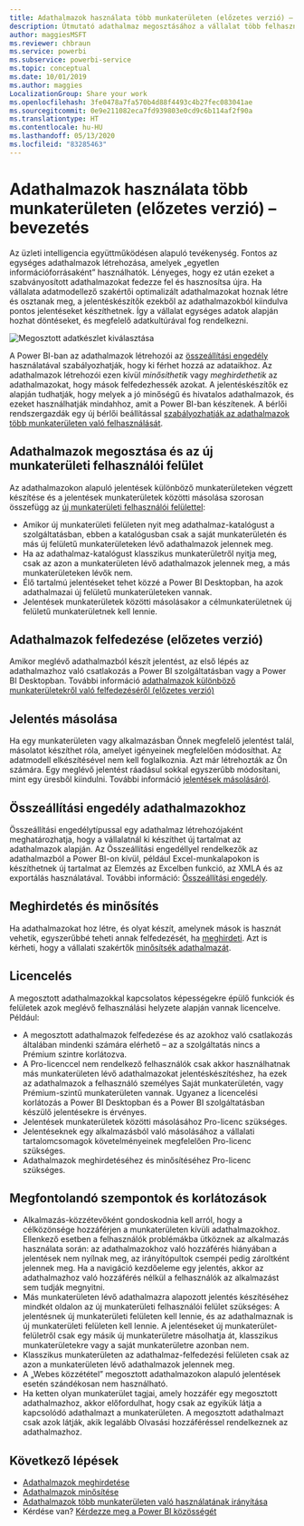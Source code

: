 ```yaml
---
title: Adathalmazok használata több munkaterületen (előzetes verzió) – bevezetés
description: Útmutató adathalmaz megosztásához a vállalat több felhasználójával. Így mind jelentéseket készíthetnek az Ön adathalmaza alapján a saját munkaterületükön.
author: maggiesMSFT
ms.reviewer: chbraun
ms.service: powerbi
ms.subservice: powerbi-service
ms.topic: conceptual
ms.date: 10/01/2019
ms.author: maggies
LocalizationGroup: Share your work
ms.openlocfilehash: 3fe0478a7fa570b4d88f4493c4b27fec083041ae
ms.sourcegitcommit: 0e9e211082eca7fd939803e0cd9c6b114af2f90a
ms.translationtype: HT
ms.contentlocale: hu-HU
ms.lasthandoff: 05/13/2020
ms.locfileid: "83285463"
---
```

# <a name="intro-to-datasets-across-workspaces-preview"></a>Adathalmazok használata több munkaterületen (előzetes verzió) – bevezetés

Az üzleti intelligencia együttműködésen alapuló tevékenység. Fontos az egységes adathalmazok létrehozása, amelyek „egyetlen információforrásaként” használhatók. Lényeges, hogy ez után ezeket a szabványosított adathalmazokat fedezze fel és hasznosítsa újra. Ha vállalata adatmodellező szakértői optimalizált adathalmazokat hoznak létre és osztanak meg, a jelentéskészítők ezekből az adathalmazokból kiindulva pontos jelentéseket készíthetnek. Így a vállalat egységes adatok alapján hozhat döntéseket, és megfelelő adatkultúrával fog rendelkezni.

![Megosztott adatkészlet kiválasztása](media/service-datasets-across-workspaces/power-bi-select-shared-dataset.png)

A Power BI-ban az adathalmazok létrehozói az [összeállítási engedély](service-datasets-build-permissions.md) használatával szabályozhatják, hogy ki férhet hozzá az adataikhoz. Az adathalmazok létrehozói ezen kívül *minősíthetik* vagy *meghirdethetik* az adathalmazokat, hogy mások felfedezhessék azokat. A jelentéskészítők ez alapján tudhatják, hogy melyek a jó minőségű és hivatalos adathalmazok, és ezeket használhatják mindahhoz, amit a Power BI-ban készítenek. A bérlői rendszergazdák egy új bérlői beállítással [szabályozhatják az adathalmazok több munkaterületen való felhasználását](service-datasets-admin-across-workspaces.md).

## <a name="dataset-sharing-and-the-new-workspace-experience"></a>Adathalmazok megosztása és az új munkaterületi felhasználói felület

Az adathalmazokon alapuló jelentések különböző munkaterületeken végzett készítése és a jelentések munkaterületek közötti másolása szorosan összefügg az [új munkaterületi felhasználói felülettel](../collaborate-share/service-create-the-new-workspaces.md):

- Amikor új munkaterületi felületen nyit meg adathalmaz-katalógust a szolgáltatásban, ebben a katalógusban csak a saját munkaterületén és más új felületű munkaterületeken lévő adathalmazok jelennek meg. 
- Ha az adathalmaz-katalógust klasszikus munkaterületről nyitja meg, csak az azon a munkaterületen lévő adathalmazok jelennek meg, a más munkaterületeken lévők nem.
- Élő tartalmú jelentéseket tehet közzé a Power BI Desktopban, ha azok adathalmazai új felületű munkaterületeken vannak.
- Jelentések munkaterületek közötti másolásakor a célmunkaterületnek új felületű munkaterületnek kell lennie.

## <a name="discover-datasets-preview"></a>Adathalmazok felfedezése (előzetes verzió)

Amikor meglévő adathalmazból készít jelentést, az első lépés az adathalmazhoz való csatlakozás a Power BI szolgáltatásban vagy a Power BI Desktopban. További információ [adathalmazok különböző munkaterületekről való felfedezéséről (előzetes verzió)](service-datasets-discover-across-workspaces.md)

## <a name="copy-a-report"></a>Jelentés másolása

Ha egy munkaterületen vagy alkalmazásban Önnek megfelelő jelentést talál, másolatot készíthet róla, amelyet igényeinek megfelelően módosíthat. Az adatmodell elkészítésével nem kell foglalkoznia. Azt már létrehozták az Ön számára. Egy meglévő jelentést ráadásul sokkal egyszerűbb módosítani, mint egy üresből kiindulni. További információ [jelentések másolásáról](service-datasets-copy-reports.md).

## <a name="build-permission-for-datasets"></a>Összeállítási engedély adathalmazokhoz

Összeállítási engedélytípussal egy adathalmaz létrehozójaként meghatározhatja, hogy a vállalatnál ki készíthet új tartalmat az adathalmazok alapján. Az Összeállítási engedéllyel rendelkezők az adathalmazból a Power BI-on kívül, például Excel-munkalapokon is készíthetnek új tartalmat az Elemzés az Excelben funkció, az XMLA és az exportálás használatával. További információ: [Összeállítási engedély](service-datasets-build-permissions.md).

## <a name="promotion-and-certification"></a>Meghirdetés és minősítés

Ha adathalmazokat hoz létre, és olyat készít, amelynek mások is hasznát vehetik, egyszerűbbé teheti annak felfedezését, ha [meghirdeti](service-datasets-promote.md). Azt is kérheti, hogy a vállalati szakértők [minősítsék adathalmazát](service-datasets-certify.md).

## <a name="licensing"></a>Licencelés

A megosztott adathalmazokkal kapcsolatos képességekre épülő funkciók és felületek azok meglévő felhasználási helyzete alapján vannak licencelve. Például:

- A megosztott adathalmazok felfedezése és az azokhoz való csatlakozás általában mindenki számára elérhető – az a szolgáltatás nincs a Prémium szintre korlátozva.
- A Pro-licenccel nem rendelkező felhasználók csak akkor használhatnak más munkaterületen lévő adathalmazokat jelentéskészítéshez, ha ezek az adathalmazok a felhasználó személyes Saját munkaterületén, vagy Prémium-szintű munkaterületen vannak. Ugyanez a licencelési korlátozás a Power BI Desktopban és a Power BI szolgáltatásban készülő jelentésekre is érvényes.
- Jelentések munkaterületek közötti másolásához Pro-licenc szükséges.
- Jelentéseknek egy alkalmazásból való másolásához a vállalati tartalomcsomagok követelményeinek megfelelően Pro-licenc szükséges.
- Adathalmazok meghirdetéséhez és minősítéséhez Pro-licenc szükséges.

## <a name="considerations-and-limitations"></a>Megfontolandó szempontok és korlátozások

- Alkalmazás-közzétevőként gondoskodnia kell arról, hogy a célközönsége hozzáférjen a munkaterületen kívüli adathalmazokhoz. Ellenkező esetben a felhasználók problémákba ütköznek az alkalmazás használata során: az adathalmazokhoz való hozzáférés hiányában a jelentések nem nyílnak meg, az irányítópultok csempéi pedig zároltként jelennek meg. Ha a navigáció kezdőeleme egy jelentés, akkor az adathalmazhoz való hozzáférés nélkül a felhasználók az alkalmazást sem tudják megnyitni.
- Más munkaterületen lévő adathalmazra alapozott jelentés készítéséhez mindkét oldalon az új munkaterületi felhasználói felület szükséges: A jelentésnek új munkaterületi felületen kell lennie, és az adathalmaznak is új munkaterületi felületen kell lennie. A jelentéseket új munkaterület-felületről csak egy másik új munkaterületre másolhatja át, klasszikus munkaterületekre vagy a saját munkaterületre azonban nem. 
- Klasszikus munkaterületen az adathalmaz-felfedezési felületen csak az azon a munkaterületen lévő adathalmazok jelennek meg.
- A „Webes közzététel” megosztott adathalmazokon alapuló jelentések esetén szándékosan nem használható.
- Ha ketten olyan munkaterület tagjai, amely hozzáfér egy megosztott adathalmazhoz, akkor előfordulhat, hogy csak az egyikük látja a kapcsolódó adathalmazt a munkaterületen. A megosztott adathalmazt csak azok látják, akik legalább Olvasási hozzáféréssel rendelkeznek az adathalmazhoz. 

## <a name="next-steps"></a>Következő lépések

- [Adathalmazok meghirdetése](service-datasets-promote.md)
- [Adathalmazok minősítése](service-datasets-certify.md)
- [Adathalmazok több munkaterületen való használatának irányítása](service-datasets-admin-across-workspaces.md)
- Kérdése van? [Kérdezze meg a Power BI közösségét](https://community.powerbi.com/)
